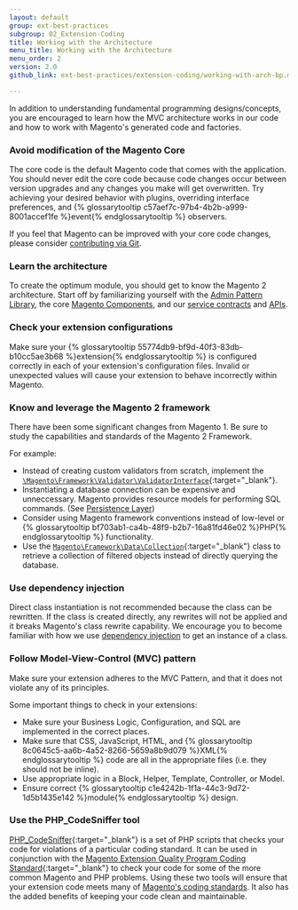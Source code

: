 ```yaml
---
layout: default
group: ext-best-practices
subgroup: 02_Extension-Coding
title: Working with the Architecture
menu_title: Working with the Architecture
menu_order: 2
version: 2.0
github_link: ext-best-practices/extension-coding/working-with-arch-bp.md

---
```


In addition to understanding fundamental programming designs/concepts, you are encouraged to learn how the MVC architecture works in our code and how to work with Magento's generated code and factories.

### Avoid modification of the Magento Core
  The core code is the default Magento code that comes with the application. You should never edit the core code because code changes occur between version upgrades and any changes you make will get overwritten. Try achieving your desired behavior with plugins, overriding interface preferences, and {% glossarytooltip c57aef7c-97b4-4b2b-a999-8001accef1fe %}event{% endglossarytooltip %} observers.

  If you feel that Magento can be improved with your core code changes, please consider [contributing via Git]({{page.baseurl}}contributor-guide/contributing.html).

### Learn the architecture
  To create the optimum module, you should get to know the Magento 2 architecture. Start off by familiarizing yourself with the [Admin Pattern Library]({{page.baseurl}}pattern-library/bk-pattern.html), the core [Magento Components]({{page.baseurl}}extension-dev-guide/bk-extension-dev-guide.html), and our [service contracts]({{page.baseurl}}extension-dev-guide/service-contracts/service-contracts.html) and [APIs]({{page.baseurl}}get-started/bk-get-started-api.html).

### Check your extension configurations
  Make sure your {% glossarytooltip 55774db9-bf9d-40f3-83db-b10cc5ae3b68 %}extension{% endglossarytooltip %} is configured correctly in each of your extension's configuration files. Invalid or unexpected values will cause your extension to behave incorrectly within Magento.

### Know and leverage the Magento 2 framework
  There have been some significant changes from Magento 1. Be sure to study the capabilities and standards of the Magento 2 Framework.

  For example:

  - Instead of creating custom validators from scratch, implement the [`\Magento\Framework\Validator\ValidatorInterface`]({{site.mage2000url}}lib/internal/Magento/Framework/Validator/ValidatorInterface.php){:target="_blank"}.
  - Instantiating a database connection can be expensive and unneccessary. Magento provides resource models for performing SQL commands. (See [Persistence Layer]({{page.baseurl}}architecture/archi_perspectives/persist_layer.html))
  - Consider using Magento framework conventions instead of low-level or {% glossarytooltip bf703ab1-ca4b-48f9-b2b7-16a81fd46e02 %}PHP{% endglossarytooltip %} functionality.
  - Use the  [`Magento\Framework\Data\Collection`]({{site.mage2000url}}lib/internal/Magento/Framework/Data/Collection.php){:target="_blank"} class to retrieve a collection of filtered objects instead of directly querying the database.

### Use dependency injection
  Direct class instantiation is not recommended because the class can be rewritten. If the class is created directly, any rewrites will not be applied and it breaks Magento's class rewrite capability. We encourage you to become familiar with how we use [dependency injection]({{page.baseurl}}extension-dev-guide/depend-inj.html) to get an instance of a class.

### Follow Model-View-Control (MVC) pattern
  Make sure your extension adheres to the MVC Pattern, and that it does not violate any of its principles.

  Some important things to check in your extensions:

  - Make sure your Business Logic, Configuration, and SQL are implemented in the correct places.
  - Make sure that CSS, JavaScript, HTML, and {% glossarytooltip 8c0645c5-aa6b-4a52-8266-5659a8b9d079 %}XML{% endglossarytooltip %} code are all in the appropriate files (i.e. they should not be inline).
  - Use appropriate logic in a Block, Helper, Template, Controller, or Model.
  - Ensure correct {% glossarytooltip c1e4242b-1f1a-44c3-9d72-1d5b1435e142 %}module{% endglossarytooltip %} design.

### Use the PHP_CodeSniffer tool

[PHP_CodeSniffer](https://github.com/squizlabs/PHP_CodeSniffer){:target="_blank"} is a set of PHP scripts that checks your code for violations of a particular coding standard. It can be used in conjunction with the [Magento Extension Quality Program Coding Standard](https://github.com/magento/marketplace-eqp){:target="_blank"} to check your code for some of the more common Magento and PHP problems. Using these two tools will ensure that your extension code meets many of [Magento's coding standards]({{page.baseurl}}coding-standards/bk-coding-standards.html). It also has the added benefits of keeping your code clean and maintainable.
